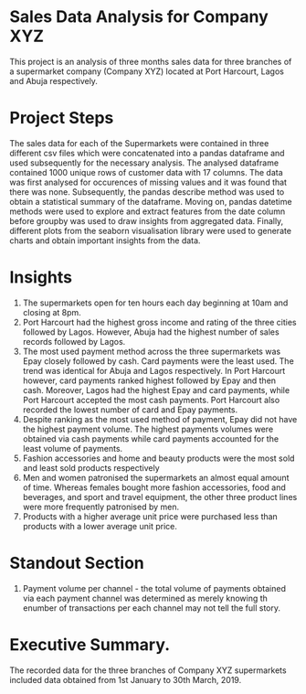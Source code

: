 # Sales Data Analysis for Company XYZ

This project is an analysis of three months sales data for three branches of a supermarket company (Company XYZ) located at Port Harcourt, Lagos and Abuja respectively.  

# Project Steps

The sales data for each of the Supermarkets were contained in three different csv files which were concatenated into a pandas dataframe and used subsequently for the necessary analysis. The analysed dataframe contained 1000 unique rows of customer data with 17 columns. The data was first analysed for occurences of missing values and it was found that there was none. Subsequently, the pandas describe method was used to obtain a statistical summary of the dataframe. Moving on, pandas datetime methods were used to explore and extract features from the date column before groupby was used to draw insights from aggregated data. Finally, different plots from the seaborn visualisation library were used to generate charts and obtain important insights from the data. 

# Insights
1. The supermarkets open for ten hours each day beginning at 10am and closing at 8pm.
1. Port Harcourt had the highest gross income and rating of the three cities followed by Lagos. However, Abuja had the highest number of sales records followed by Lagos.
2. The most used payment method across the three supermarkets was Epay closely followed by cash. Card payments were the least used. The trend was identical for Abuja and Lagos respectively. In Port Harcourt however, card payments ranked highest followed by Epay and then cash. Moreover, Lagos had the highest Epay and card payments, while Port Harcourt accepted the most cash payments. Port Harcourt also recorded the lowest number of card and Epay payments.
3. Despite ranking as the most used method of payment, Epay did not have the highest payment volume. The highest payments volumes were obtained via cash payments while card payments accounted for the least volume of payments.
4. Fashion accessories and home and beauty products were the most sold and least sold products respectively
5. Men and women patronised the supermarkets an almost equal amount of time. Whereas females bought more fashion accessories, food and beverages, and sport and travel equipment, the other three product lines were more frequently patronised by men.
6. Products with a higher average unit price were purchased less than products with a lower average unit price.


# Standout Section

1. Payment volume per channel - the total volume of payments obtained via each payment channel was determined as merely knowing th enumber of transactions per each channel may not tell the full story. 

# Executive Summary.
The recorded data for the three branches of Company XYZ supermarkets included data obtained from 1st January to 30th March, 2019. 